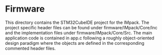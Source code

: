 # Firmware

This directory contains the STM32CubeIDE project for the IMpack. The project specific header files can be found under firmware/IMpack/Core/Inc and the implementation files under firmware/IMpack/Core/Src. The main application code is contained in app.c following a roughly object-oriented design paradigm where the objects are defined in the corresponding commented header files.
